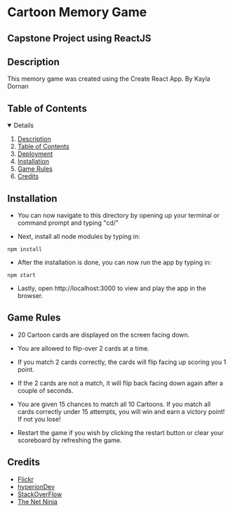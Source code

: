# Cartoon Memory Game

## Capstone Project using ReactJS

## Description

This memory game was created using the Create React App. By Kayla Dornan

## Table of Contents

<details open="open">
<ol>
<li><a href="#description">Description</a></li>
<li><a href="#table-of-contents">Table of Contents</a></li>
<li><a href="#deployment">Deployment</a></li>
<li><a href="#installation">Installation</a></li>
<li><a href="#game-rules">Game Rules</a></li>
<li><a href="#credits">Credits</a></li>
</ol>
</details>


## Installation

- You can now navigate to this directory by opening up your terminal or command prompt and typing "cd/"

- Next, install all node modules by typing in:

```
npm install
```

- After the installation is done, you can now run the app by typing in:

```
npm start
```

- Lastly, open http://localhost:3000 to view and play the app in the browser.

## Game Rules

- 20 Cartoon cards are displayed on the screen facing down.

- You are allowed to flip-over 2 cards at a time.

- If you match 2 cards correctly, the cards will flip facing up scoring you 1 point.

- If the 2 cards are not a match, it will flip back facing down again after a couple of seconds.

- You are given 15 chances to match all 10 Cartoons. If you match all cards correctly under 15 attempts, you will win and earn a victory point! If not you lose!

- Restart the game if you wish by clicking the restart button or clear your scoreboard by refreshing the game.


## Credits

- [Flickr](https://flickr.com)
- [hyperionDev](https://www.hyperiondev.com)
- [StackOverFlow](https://stackoverflow.com)
- [The Net Ninja](https://youtu.be/MzyAmBOzwPI)
